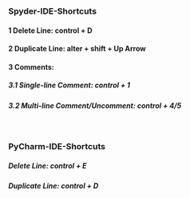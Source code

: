 ### Spyder-IDE-Shortcuts
#### 1 Delete Line: control + D 
#### 2 Duplicate Line: alter + shift + Up Arrow
#### 3 Comments:
##### 3.1 Single-line Comment: control + 1
##### 3.2 Multi-line Comment/Uncomment: control + 4/5

&nbsp;

### PyCharm-IDE-Shortcuts
##### Delete Line: control + E
##### Duplicate Line: control + D

